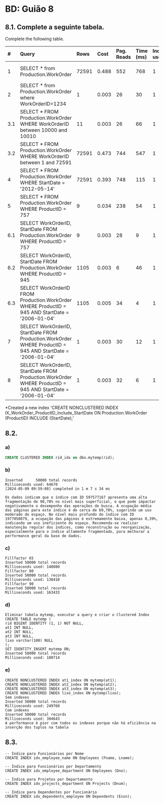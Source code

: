 # BD: Guião 8

## ​8.1. Complete a seguinte tabela.

Complete the following table.

| #   | Query                                                                                                      | Rows  | Cost  | Pag. Reads | Time (ms) | Index used | Index Op.            | Discussion |
| :-- | :--------------------------------------------------------------------------------------------------------- | :---- | :---- | :--------- | :-------- | :--------- | :------------------- | :--------- |
| 1   | SELECT \* from Production.WorkOrder                                                                        | 72591 | 0.488 | 552        | 768       | 1          | Clustered Index Scan |            |
| 2   | SELECT \* from Production.WorkOrder where WorkOrderID=1234                                                 |     1 | 0.003 | 26         | 30        | 1          | Clustered Index Scan |            |
| 3.1 | SELECT \* FROM Production.WorkOrder WHERE WorkOrderID between 10000 and 10010                              |    11 | 0.003 | 26         | 66        | 1          | Clustered Index Scan |            |
| 3.2 | SELECT \* FROM Production.WorkOrder WHERE WorkOrderID between 1 and 72591                                  | 72591 | 0.473 | 744        | 547       | 1          | Clustered Index Scan |            |
| 4   | SELECT \* FROM Production.WorkOrder WHERE StartDate = '2012-05-14'                                         | 72591 | 0.393 | 748        | 115       | 1          | Clustered Index Scan |            |
| 5   | SELECT \* FROM Production.WorkOrder WHERE ProductID = 757                                                  |     9 | 0.034 | 238        | 54        | 1          | Non Clustered Index  |            |
| 6.1 | SELECT WorkOrderID, StartDate FROM Production.WorkOrder WHERE ProductID = 757                              |     9 | 0.003 | 28         | 9         | 1          | *                    |            |
| 6.2 | SELECT WorkOrderID, StartDate FROM Production.WorkOrder WHERE ProductID = 945                              |  1105 | 0.003 | 6          | 46        | 1          | *                    |            |
| 6.3 | SELECT WorkOrderID FROM Production.WorkOrder WHERE ProductID = 945 AND StartDate = '2006-01-04'            |  1105 | 0.005 | 34         | 4         | 1          | *                    |            |
| 7   | SELECT WorkOrderID, StartDate FROM Production.WorkOrder WHERE ProductID = 945 AND StartDate = '2006-01-04' |     1 | 0.003 | 30         | 12        | 1          |                      |            |
| 8   | SELECT WorkOrderID, StartDate FROM Production.WorkOrder WHERE ProductID = 945 AND StartDate = '2006-01-04' |     1 | 0.003 | 32         | 6         | 1          |                      |            |


*Created a new index 'CREATE NONCLUSTERED INDEX IX_WorkOrder_ProductID_Include_StartDate ON Production.WorkOrder (ProductID) INCLUDE (StartDate);'


## ​8.2.

### a)

```sql
CREATE CLUSTERED INDEX rid_idx on dbo.mytemp(rid);
```

### b)

```
Inserted      50000 total records
Milliseconds used: 64670
[2024-05-09 09:59:08] completed in 1 m 7 s 34 ms

Os dados indicam que o índice com ID 597577167 apresenta uma alta fragmentação de 98,78% no nível mais superficial, o que pode impactar negativamente o desempenho das operações de busca. A ocupação média das páginas para este índice é de cerca de 69,78%, sugerindo um uso moderado do espaço. No nível mais profundo do índice com ID 1977058079, a ocupação das páginas é extremamente baixa, apenas 0,39%, indicando um uso ineficiente do espaço. Recomenda-se realizar manutenção regular dos índices, como reconstrução ou reorganização, especialmente para o índice altamente fragmentado, para melhorar a performance geral da base de dados.
```

### c)

```
Fillfactor 65
Inserted 50000 total records
Milliseconds used: 140080
Fillfactor 80
Inserted 50000 total records
Milliseconds used: 138410
Fillfactor 90
Inserted 50000 total records
Milliseconds used: 163433
```

### d)

```
Eliminar tabela mytemp, executar a query e criar o Clustered Index
CREATE TABLE mytemp (
rid BIGINT IDENTITY (1, 1) NOT NULL,
at1 INT NULL,
at2 INT NULL,
at3 INT NULL,
lixo varchar(100) NULL
);
SET IDENTITY_INSERT mytemp ON;
Inserted 50000 total records
Milliseconds used: 180714
```

### e)

```
CREATE NONCLUSTERED INDEX at1_index ON mytemp(at1);
CREATE NONCLUSTERED INDEX at2_index ON mytemp(at2);
CREATE NONCLUSTERED INDEX at3_index ON mytemp(at3);
CREATE NONCLUSTERED INDEX lixo_index ON mytemp(lixo);
Sem indexes
Inserted 50000 total records
Milliseconds used: 249760
Com indexes
Inserted 50000 total records
Milliseconds used: 304643
A performance é pior com todos os indexes porque não há eficiência na
inserção dos tuplos na tabela
```

## ​8.3.

```
-- Índice para Funcionários por Nome
CREATE INDEX idx_employee_name ON Employees (Fname, Lname);

-- Índice para Funcionários por Departamento
CREATE INDEX idx_employee_department ON Employees (Dno);

-- Índice para Projetos por Departamento
CREATE INDEX idx_projects_department ON Projects (Dnum);

-- Índice para Dependentes por Funcionário
CREATE INDEX idx_dependents_employee ON Dependents (Essn);
```
